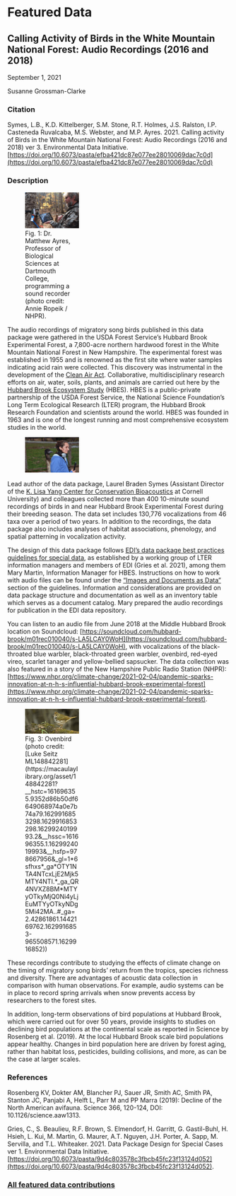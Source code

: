 # Featured Data

## Calling Activity of Birds in the White Mountain National Forest: Audio Recordings (2016 and 2018)

September 1, 2021

Susanne Grossman-Clarke

### Citation

Symes, L.B., K.D. Kittelberger, S.M. Stone, R.T. Holmes, J.S. Ralston, I.P. Casteneda Ruvalcaba, M.S. Webster, and M.P. Ayres. 2021. Calling activity of Birds in the White Mountain National Forest: Audio Recordings (2016 and 2018) ver 3. Environmental Data Initiative. [https://doi.org/10.6073/pasta/efba421dc87e077ee28010069dac7c0d](https://doi.org/10.6073/pasta/efba421dc87e077ee28010069dac7c0d)

### Description

<div class="figure_featured" style="width: 40%;">
    <figure>
       <img src="/static/images/featured_data/sound-recorder.jpg" alt="scientist programming a sound recorder"/>
       <figcaption class="figure-caption">Fig. 1: Dr. Matthew Ayres, Professor of Biological Sciences at Dartmouth College, programming a sound recorder (photo credit: Annie Ropeik / NHPR).</figcaption>
    </figure>
</div>

The audio recordings of migratory song birds published in this data package were gathered in the USDA Forest Service’s Hubbard Brook Experimental Forest, a 7,800-acre northern hardwood forest in the White Mountain National Forest in New Hampshire. The experimental forest was established in 1955 and is renowned as the first site where water samples indicating acid rain were collected. This discovery was instrumental in the development of the [Clean Air Act](https://www.epa.gov/laws-regulations/summary-clean-air-act). Collaborative, multidisciplinary research efforts on air, water, soils, plants, and animals are carried out here by the [Hubbard Brook Ecosystem Study](https://hubbardbrook.org/) (HBES). HBES is a public-private partnership of the USDA Forest Service, the National Science Foundation’s Long Term Ecological Research (LTER) program, the Hubbard Brook Research Foundation and scientists around the world. HBES was founded in 1963 and is one of the longest running and most comprehensive ecosystem studies in the world.

<div class="figure_featured" style="width: 40%;">
    <figure>
       <img src="/static/images/featured_data/laurel.jpg" alt="scientist holding sound recorder next to large bird"/>
       <figcaption class="figure-caption"></figcaption>
    </figure>
</div>

Lead author of the data package, Laurel Braden Symes (Assistant Director of the [K. Lisa Yang Center for Conservation Bioacoustics](https://www.birds.cornell.edu/ccb) at Cornell University) and colleagues collected more than 400 10-minute sound recordings of birds in and near Hubbard Brook Experimental Forest during their breeding season. The data set includes 130,776 vocalizations from 46 taxa over a period of two years. In addition to the recordings, the data package also includes analyses of habitat associations, phenology, and spatial patterning in vocalization activity.

The design of this data package follows [EDI’s data package best practices guidelines for special data](https://ediorg.github.io/data-package-best-practices/datapackage-design/), as established by a working group of LTER information managers and members of EDI (Gries et al. 2021), among them Mary Martin, Information Manager for HBES. Instructions on how to work with audio files can be found under the [“Images and Documents as Data”](https://ediorg.github.io/data-package-best-practices/datapackage-design/images-and-documents-as-data.html) section of the guidelines. Information and considerations are provided on data package structure and documentation as well as an inventory table which serves as a document catalog. Mary prepared the audio recordings for publication in the EDI data repository.

You can listen to an audio file from June 2018 at the Middle Hubbard Brook location on Soundcloud: [https://soundcloud.com/hubbard-brook/m01rec010040/s-LA5LCAY0WoH](https://soundcloud.com/hubbard-brook/m01rec010040/s-LA5LCAY0WoH), with vocalizations of the black-throated blue warbler, black-throated green warbler, ovenbird, red-eyed vireo, scarlet tanager and yellow-bellied sapsucker. The data collection was also featured in a story of the New Hampshire Public Radio Station (NHPR): [https://www.nhpr.org/climate-change/2021-02-04/pandemic-sparks-innovation-at-n-h-s-influential-hubbard-brook-experimental-forest](https://www.nhpr.org/climate-change/2021-02-04/pandemic-sparks-innovation-at-n-h-s-influential-hubbard-brook-experimental-forest).

<div class="figure_featured" style="width: 40%;">
    <figure>
       <img src="/static/images/featured_data/ovenbird.png" alt="ovenbird"/>
       <figcaption class="figure-caption">Fig. 3: Ovenbird (photo credit: [Luke Seitz ML148842281](https://macaulaylibrary.org/asset/148842281?__hstc=161696355.9352d86b50df6649068974a0e7b74a79.1629916853298.1629916853298.1629924019993.2&__hssc=161696355.1.1629924019993&__hsfp=978667956&_gl=1*6sfhxs*_ga*OTY1NTA4NTcxLjE2Mjk5MTY4NTI.*_ga_QR4NVXZ8BM*MTYyOTkyMjQ0Ni4yLjEuMTYyOTkyNDg5Mi42MA..#_ga=2.42861861.1442169762.1629916853-965508571.1629916852))</figcaption>
    </figure>
</div>

These recordings contribute to studying the effects of climate change on the timing of migratory song birds’ return from the tropics, species richness and diversity. There are advantages of acoustic data collection in comparison with human observations. For example, audio systems can be in place to record spring arrivals when snow prevents access by researchers to the forest sites.

In addition, long-term observations of bird populations at Hubbard Brook, which were carried out for over 50 years, provide insights to studies on declining bird populations at the continental scale as reported in Science by Rosenberg et al. (2019). At the local Hubbard Brook scale bird populations appear healthy. Changes in bird population here are driven by forest aging, rather than habitat loss, pesticides, building collisions, and more, as can be the case at larger scales.

### References

Rosenberg KV, Dokter AM, Blancher PJ, Sauer JR, Smith AC, Smith PA, Stanton JC, Panjabi A, Helft L, Parr M and PP Marra (2019): Decline of the North American avifauna. Science 366, 120-124, DOI: 10.1126/science.aaw1313.

Gries, C., S. Beaulieu, R.F. Brown, S. Elmendorf, H. Garritt, G. Gastil-Buhl, H. Hsieh, L. Kui, M. Martin, G. Maurer, A.T. Nguyen, J.H. Porter, A. Sapp, M. Servilla, and T.L. Whiteaker. 2021. Data Package Design for Special Cases ver 1. Environmental Data Initiative. [https://doi.org/10.6073/pasta/9d4c803578c3fbcb45fc23f13124d052](https://doi.org/10.6073/pasta/9d4c803578c3fbcb45fc23f13124d052).

### [All featured data contributions](/templates/featured/featured-grid)
